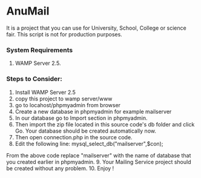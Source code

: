 # AnuMail
It is a project that you can use for University, School, College or science fair. This script is not for production purposes. 

### System Requirements
1. WAMP Server 2.5.

### Steps to Consider:
1. Install WAMP Server 2.5
2. copy this project to wamp server/www
3. go to locahost/phpmyadmin from browser
4. Create a new database in phpmyadmin for example mailserver
5. In our database go to Import section in phpmyadmin.
6. Then import the zip file located in this source code's db folder and click Go. Your database should be created automatically now. 
7. Then open connection.php in the source code.
8. Edit the following line:
mysql_select_db("mailserver",$con);

From the above code replace "mailserver" with the name of database that you created earlier in phpmyadmin.
9. Your Mailing Service project should be created without any problem.
10. Enjoy !
